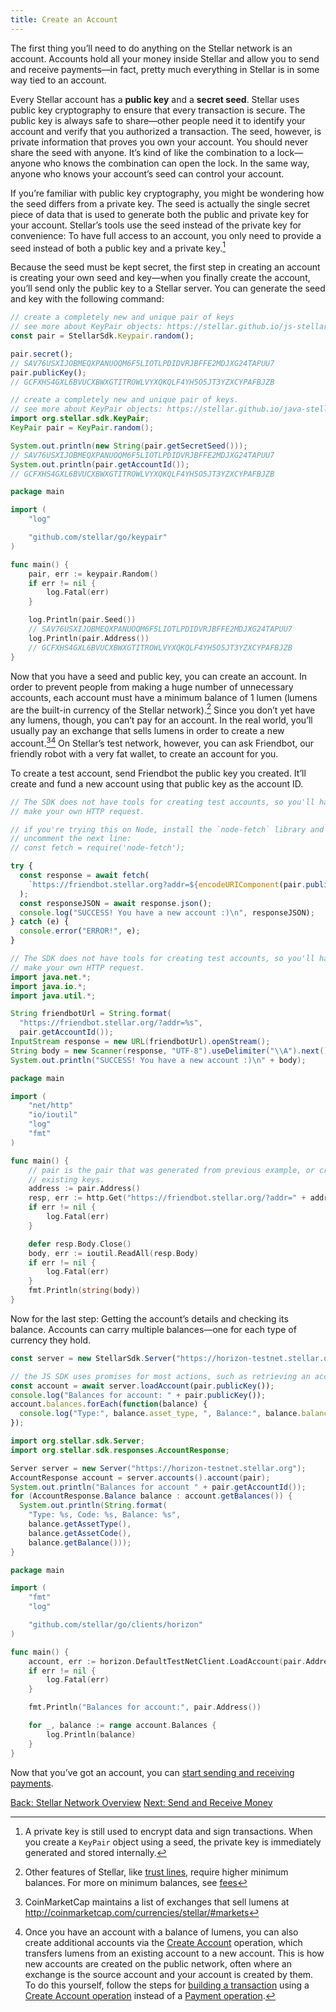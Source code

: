 ```yaml
---
title: Create an Account
---
```


The first thing you’ll need to do anything on the Stellar network is an account. Accounts hold all your money inside Stellar and allow you to send and receive payments—in fact, pretty much everything in Stellar is in some way tied to an account.

Every Stellar account has a **public key** and a **secret seed**. Stellar uses public key cryptography to ensure that every transaction is secure. The public key is always safe to share—other people need it to identify your account and verify that you authorized a transaction. The seed, however, is private information that proves you own your account. You should never share the seed with anyone. It’s kind of like the combination to a lock—anyone who knows the combination can open the lock. In the same way, anyone who knows your account’s seed can control your account.

If you’re familiar with public key cryptography, you might be wondering how the seed differs from a private key. The seed is actually the single secret piece of data that is used to generate both the public and private key for your account. Stellar’s tools use the seed instead of the private key for convenience: To have full access to an account, you only need to provide a seed instead of both a public key and a private key.[^1]

Because the seed must be kept secret, the first step in creating an account is creating your own seed and key—when you finally create the account, you’ll send only the public key to a Stellar server. You can generate the seed and key with the following command:

<code-example name="Generating Keys">

```js
// create a completely new and unique pair of keys
// see more about KeyPair objects: https://stellar.github.io/js-stellar-sdk/Keypair.html
const pair = StellarSdk.Keypair.random();

pair.secret();
// SAV76USXIJOBMEQXPANUOQM6F5LIOTLPDIDVRJBFFE2MDJXG24TAPUU7
pair.publicKey();
// GCFXHS4GXL6BVUCXBWXGTITROWLVYXQKQLF4YH5O5JT3YZXCYPAFBJZB
```

```java
// create a completely new and unique pair of keys.
// see more about KeyPair objects: https://stellar.github.io/java-stellar-sdk/org/stellar/sdk/KeyPair.html
import org.stellar.sdk.KeyPair;
KeyPair pair = KeyPair.random();

System.out.println(new String(pair.getSecretSeed()));
// SAV76USXIJOBMEQXPANUOQM6F5LIOTLPDIDVRJBFFE2MDJXG24TAPUU7
System.out.println(pair.getAccountId());
// GCFXHS4GXL6BVUCXBWXGTITROWLVYXQKQLF4YH5O5JT3YZXCYPAFBJZB
```

```go
package main

import (
	"log"

	"github.com/stellar/go/keypair"
)

func main() {
	pair, err := keypair.Random()
	if err != nil {
		log.Fatal(err)
	}

	log.Println(pair.Seed())
	// SAV76USXIJOBMEQXPANUOQM6F5LIOTLPDIDVRJBFFE2MDJXG24TAPUU7
	log.Println(pair.Address())
	// GCFXHS4GXL6BVUCXBWXGTITROWLVYXQKQLF4YH5O5JT3YZXCYPAFBJZB
}
```

</code-example>

Now that you have a seed and public key, you can create an account. In order to prevent people from
making a huge number of unnecessary accounts, each account must have a minimum balance of 1 lumen
(lumens are the built-in currency of the Stellar network).[^2] Since you don’t yet have any lumens,
though, you can’t pay for an account. In the real world, you’ll usually pay an exchange that sells
lumens in order to create a new account.[^3][^4] On Stellar’s test network, however, you can ask
Friendbot, our friendly robot with a very fat wallet, to create an account for you.

To create a test account, send Friendbot the public key you created. It’ll create and fund a new account using that public key as the account ID.

<code-example name="Creating a test account">

```js
// The SDK does not have tools for creating test accounts, so you'll have to
// make your own HTTP request.

// if you're trying this on Node, install the `node-fetch` library and
// uncomment the next line:
// const fetch = require('node-fetch');

try {
  const response = await fetch(
    `https://friendbot.stellar.org?addr=${encodeURIComponent(pair.publicKey())}`
  );
  const responseJSON = await response.json();
  console.log("SUCCESS! You have a new account :)\n", responseJSON);
} catch (e) {
  console.error("ERROR!", e);
}
```

```java
// The SDK does not have tools for creating test accounts, so you'll have to
// make your own HTTP request.
import java.net.*;
import java.io.*;
import java.util.*;

String friendbotUrl = String.format(
  "https://friendbot.stellar.org/?addr=%s",
  pair.getAccountId());
InputStream response = new URL(friendbotUrl).openStream();
String body = new Scanner(response, "UTF-8").useDelimiter("\\A").next();
System.out.println("SUCCESS! You have a new account :)\n" + body);
```

```go
package main

import (
	"net/http"
	"io/ioutil"
	"log"
	"fmt"
)

func main() {
	// pair is the pair that was generated from previous example, or create a pair based on
	// existing keys.
	address := pair.Address()
	resp, err := http.Get("https://friendbot.stellar.org/?addr=" + address)
	if err != nil {
		log.Fatal(err)
	}

	defer resp.Body.Close()
	body, err := ioutil.ReadAll(resp.Body)
	if err != nil {
		log.Fatal(err)
	}
	fmt.Println(string(body))
}
```

</code-example>

Now for the last step: Getting the account’s details and checking its balance. Accounts can carry multiple balances—one for each type of currency they hold.

<code-example name="Getting account details">

```js
const server = new StellarSdk.Server("https://horizon-testnet.stellar.org");

// the JS SDK uses promises for most actions, such as retrieving an account
const account = await server.loadAccount(pair.publicKey());
console.log("Balances for account: " + pair.publicKey());
account.balances.forEach(function(balance) {
  console.log("Type:", balance.asset_type, ", Balance:", balance.balance);
});
```

```java
import org.stellar.sdk.Server;
import org.stellar.sdk.responses.AccountResponse;

Server server = new Server("https://horizon-testnet.stellar.org");
AccountResponse account = server.accounts().account(pair);
System.out.println("Balances for account " + pair.getAccountId());
for (AccountResponse.Balance balance : account.getBalances()) {
  System.out.println(String.format(
    "Type: %s, Code: %s, Balance: %s",
    balance.getAssetType(),
    balance.getAssetCode(),
    balance.getBalance()));
}
```

```go
package main

import (
	"fmt"
	"log"

	"github.com/stellar/go/clients/horizon"
)

func main() {
	account, err := horizon.DefaultTestNetClient.LoadAccount(pair.Address())
	if err != nil {
		log.Fatal(err)
	}

	fmt.Println("Balances for account:", pair.Address())

	for _, balance := range account.Balances {
		log.Println(balance)
	}
}
```

</code-example>

Now that you’ve got an account, you can [start sending and receiving payments](transactions.md).

<div class="sequence-navigation">
  <a class="button button--previous" href="index.md">Back: Stellar Network Overview</a>
  <a class="button button--next" href="transactions.md">Next: Send and Receive Money</a>
</div>

[^1]: A private key is still used to encrypt data and sign transactions. When you create a `KeyPair` object using a seed, the private key is immediately generated and stored internally.
[^2]: Other features of Stellar, like [trust lines](../concepts/assets.md#trustlines), require higher minimum balances. For more on minimum balances, see [fees](../concepts/fees.md#minimum-account-balance)
[^3]: CoinMarketCap maintains a list of exchanges that sell lumens at http://coinmarketcap.com/currencies/stellar/#markets
[^4]: Once you have an account with a balance of lumens, you can also create additional accounts
  via the [Create Account](../concepts/list-of-operations.md#create-account) operation, which
  transfers lumens from an existing account to a new account. This is how new accounts are
  created on the public network, often where an exchange is the source account and your account is
  created by them. To do this yourself, follow the steps for [building a
  transaction](transactions.md#building-a-transaction) using a [Create Account
  operation](../concepts/list-of-operations.md#create-account) instead of a [Payment
  operation](../concepts/list-of-operations.md#payment).

